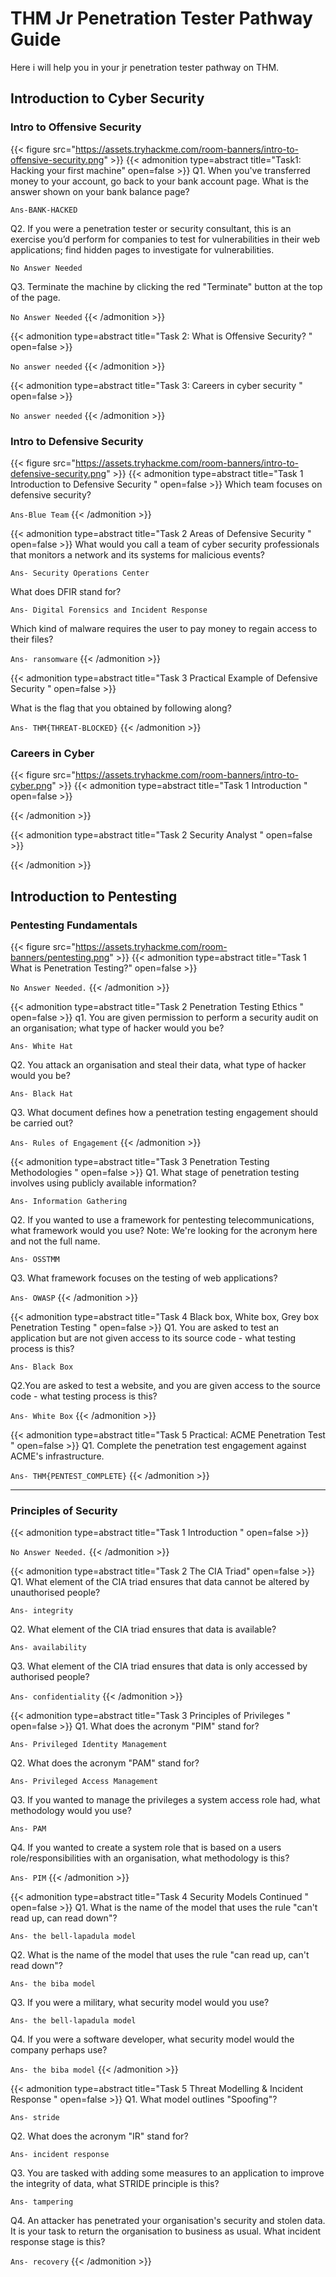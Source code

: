 # THM Jr Penetration Tester Pathway Guide

Here i will help you in your jr penetration tester pathway on THM.
<!--more-->

## Introduction to Cyber Security
### Intro to Offensive Security 
{{< figure src="https://assets.tryhackme.com/room-banners/intro-to-offensive-security.png" >}}
{{< admonition type=abstract title="Task1: Hacking your first machine" open=false >}}
Q1. When you've transferred money to your account, go back to your bank account page. What is the answer shown on your bank balance page?

`Ans-BANK-HACKED`

Q2. If you were a penetration tester or security consultant, this is an exercise you’d perform for companies to test for vulnerabilities in their web applications; find hidden pages to investigate for vulnerabilities.

`No Answer Needed`

Q3. Terminate the machine by clicking the red "Terminate" button at the top of the page.

`No Answer Needed`
{{< /admonition >}}

{{< admonition type=abstract title="Task 2: What is Offensive Security? " open=false >}}

`No answer needed`
{{< /admonition >}}

{{< admonition type=abstract title="Task 3: Careers in cyber security " open=false >}}

`No answer needed`
{{< /admonition >}}
### Intro to Defensive Security
{{< figure src="https://assets.tryhackme.com/room-banners/intro-to-defensive-security.png" >}}
{{< admonition type=abstract title="Task 1 Introduction to Defensive Security " open=false >}}
Which team focuses on defensive security?

`Ans-Blue Team`
{{< /admonition >}}

{{< admonition type=abstract title="Task 2 Areas of Defensive Security " open=false >}}
What would you call a team of cyber security professionals that monitors a network and its systems for malicious events?

`Ans- Security Operations Center`

What does DFIR stand for?

`Ans- Digital Forensics and Incident Response`

Which kind of malware requires the user to pay money to regain access to their files?

`Ans- ransomware`
{{< /admonition >}}

{{< admonition type=abstract title="Task 3 Practical Example of Defensive Security " open=false >}}

What is the flag that you obtained by following along?

`Ans- THM{THREAT-BLOCKED}`
{{< /admonition >}}

### Careers in Cyber
{{< figure src="https://assets.tryhackme.com/room-banners/intro-to-cyber.png" >}}
{{< admonition type=abstract title="Task 1 Introduction " open=false >}}

{{< /admonition >}}

{{< admonition type=abstract title="Task 2 Security Analyst " open=false >}}

{{< /admonition >}}

## Introduction to Pentesting
### Pentesting Fundamentals
{{< figure src="https://assets.tryhackme.com/room-banners/pentesting.png" >}}
{{< admonition type=abstract title="Task 1 What is Penetration Testing?" open=false >}}

`No Answer Needed.`
{{< /admonition >}}

{{< admonition type=abstract title="Task 2 Penetration Testing Ethics " open=false >}}
q1. You are given permission to perform a security audit on an organisation; what type of hacker would you be? 

`Ans- White Hat`

Q2. You attack an organisation and steal their data, what type of hacker would you be?

`Ans- Black Hat`

Q3. What document defines how a penetration testing engagement should be carried out?

`Ans- Rules of Engagement`
{{< /admonition >}}

{{< admonition type=abstract title="Task 3 Penetration Testing Methodologies " open=false >}}
Q1. What stage of penetration testing involves using publicly available information? 

`Ans- Information Gathering`

Q2. If you wanted to use a framework for pentesting telecommunications, what framework would you use? Note: We're looking for the acronym here and not the full name.

`Ans- OSSTMM`

Q3. What framework focuses on the testing of web applications?

`Ans- OWASP`
{{< /admonition >}}

{{< admonition type=abstract title="Task 4 Black box, White box, Grey box Penetration Testing " open=false >}}
Q1. You are asked to test an application but are not given access to its source code - what testing process is this? 

`Ans- Black Box`

Q2.You are asked to test a website, and you are given access to the source code - what testing process is this?

`Ans- White Box`
{{< /admonition >}}

{{< admonition type=abstract title="Task 5 Practical: ACME Penetration Test " open=false >}}
Q1. Complete the penetration test engagement against ACME's infrastructure.

`Ans- THM{PENTEST_COMPLETE}`
{{< /admonition >}}

***
### Principles of Security
{{< admonition type=abstract title="Task 1 Introduction " open=false >}}

`No Answer Needed.`
{{< /admonition >}}

{{< admonition type=abstract title="Task 2 The CIA Triad" open=false >}}
Q1. What element of the CIA triad ensures that data cannot be altered by unauthorised people?

`Ans- integrity`

Q2. What element of the CIA triad ensures that data is available?

`Ans- availability`

Q3. What element of the CIA triad ensures that data is only accessed by authorised people?

`Ans- confidentiality`
{{< /admonition >}}

{{< admonition type=abstract title="Task 3 Principles of Privileges " open=false >}}
Q1. What does the acronym "PIM" stand for?

`Ans- Privileged Identity Management`

Q2. What does the acronym "PAM" stand for?

`Ans- Privileged Access Management`

Q3. If you wanted to manage the privileges a system access role had, what methodology would you use?

`Ans- PAM`

Q4. If you wanted to create a system role that is based on a users role/responsibilities with an organisation, what methodology is this?

`Ans- PIM`
{{< /admonition >}}

{{< admonition type=abstract title="Task 4 Security Models Continued " open=false >}}
Q1. What is the name of the model that uses the rule "can't read up, can read down"?

`Ans- the bell-lapadula model`

Q2. What is the name of the model that uses the rule "can read up, can't read down"?

`Ans- the biba model`

Q3. If you were a military, what security model would you use?

`Ans- the bell-lapadula model`

Q4. If you were a software developer, what security model would the company perhaps use?

`Ans- the biba model`
{{< /admonition >}}

{{< admonition type=abstract title="Task 5 Threat Modelling & Incident Response  " open=false >}}
Q1. What model outlines "Spoofing"?

`Ans- stride`

Q2. What does the acronym "IR" stand for?

`Ans- incident response`

Q3. You are tasked with adding some measures to an application to improve the integrity of data, what STRIDE principle is this?

`Ans- tampering`

Q4. An attacker has penetrated your organisation's security and stolen data. It is your task to return the organisation to business as usual. What incident response stage is this? 

`Ans- recovery`
{{< /admonition >}}


<!-- Google tag (gtag.js) -->
<script async src="https://www.googletagmanager.com/gtag/js?id=G-PFRLG5MZ6V"></script>
<script>
  window.dataLayer = window.dataLayer || [];
  function gtag(){dataLayer.push(arguments);}
  gtag('js', new Date());

  gtag('config', 'G-PFRLG5MZ6V');
</script>


